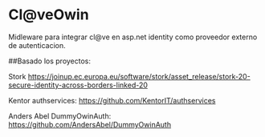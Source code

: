 # Cl@veOwin

Midleware para integrar cl@ve en asp.net identity como proveedor externo de autenticacion.

##Basado los proyectos:  

Stork https://joinup.ec.europa.eu/software/stork/asset_release/stork-20-secure-identity-across-borders-linked-20

Kentor  authservices: https://github.com/KentorIT/authservices

Anders Abel DummyOwinAuth: https://github.com/AndersAbel/DummyOwinAuth
